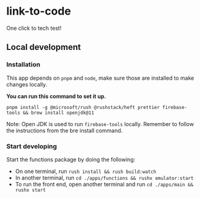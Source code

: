 # link-to-code

One click to tech test!

## Local development

### Installation

This app depends on `pnpm` and `node`, make sure those are installed to make changes locally.

**You can run this command to set it up.**

`pnpm install -g @microsoft/rush @rushstack/heft prettier firebase-tools && brew install openjdk@11`

Note: Open JDK is used to run `firebase-tools` locally. Remember to follow the instructions from the bre install command.

### Start developing

Start the functions package by doing the following:

- On one terminal, run `rush install && rush build:watch`
- In another terminal, run `cd ./apps/functions && rushx emulator:start`
- To run the front end, open another terminal and run `cd ./apps/main && rushx start`

